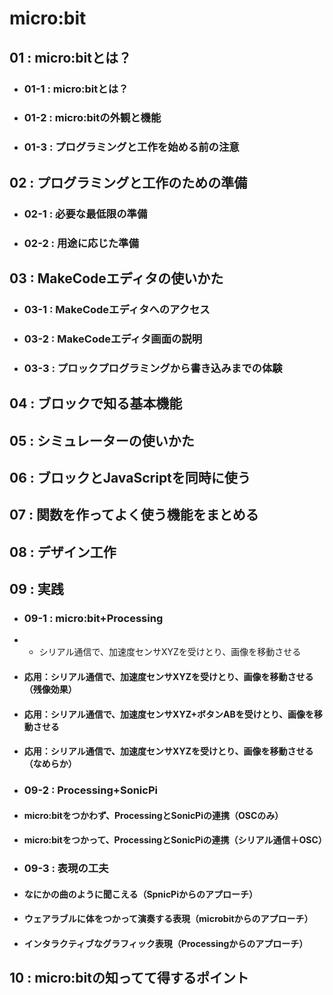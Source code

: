 # micro:bit
## 01 : micro:bitとは？
- ### 01-1 : micro:bitとは？
- ### 01-2 : micro:bitの外観と機能
- ### 01-3 : プログラミングと工作を始める前の注意
## 02 : プログラミングと工作のための準備
- ### 02-1 : 必要な最低限の準備
- ### 02-2 : 用途に応じた準備
## 03 : MakeCodeエディタの使いかた
- ### 03-1 : MakeCodeエディタへのアクセス
- ### 03-2 : MakeCodeエディタ画面の説明
- ### 03-3 : プロックプログラミングから書き込みまでの体験
## 04 : ブロックで知る基本機能
## 05 : シミュレーターの使いかた
## 06 : ブロックとJavaScriptを同時に使う
## 07 : 関数を作ってよく使う機能をまとめる
## 08 : デザイン工作
## 09 : 実践
+ ### 09-1 : micro:bit+Processing
+ - シリアル通信で、加速度センサXYZを受けとり、画像を移動させる
- #### 応用：シリアル通信で、加速度センサXYZを受けとり、画像を移動させる（残像効果）
- #### 応用：シリアル通信で、加速度センサXYZ+ボタンABを受けとり、画像を移動させる
- #### 応用：シリアル通信で、加速度センサXYZを受けとり、画像を移動させる（なめらか）

- ### 09-2 : Processing+SonicPi
- #### micro:bitをつかわず、ProcessingとSonicPiの連携（OSCのみ）
- #### micro:bitをつかって、ProcessingとSonicPiの連携（シリアル通信＋OSC）

- ### 09-3 : 表現の工夫
- #### なにかの曲のように聞こえる（SpnicPiからのアプローチ）
- #### ウェアラブルに体をつかって演奏する表現（microbitからのアプローチ）
- #### インタラクティブなグラフィック表現（Processingからのアプローチ）

## 10 : micro:bitの知ってて得するポイント
